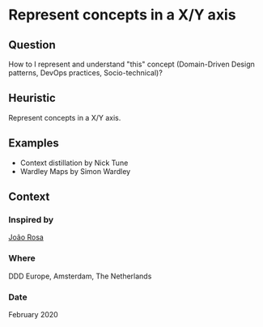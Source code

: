 # Represent concepts in a X/Y axis

## Question
How to I represent and understand "this" concept (Domain-Driven Design patterns, DevOps practices, Socio-technical)?

## Heuristic
Represent concepts in a X/Y axis.

## Examples
- Context distillation by Nick Tune
- Wardley Maps by Simon Wardley

## Context
### Inspired by
[João Rosa](https://twitter.com/joaoasrosa)

### Where
DDD Europe, Amsterdam, The Netherlands

### Date
February 2020